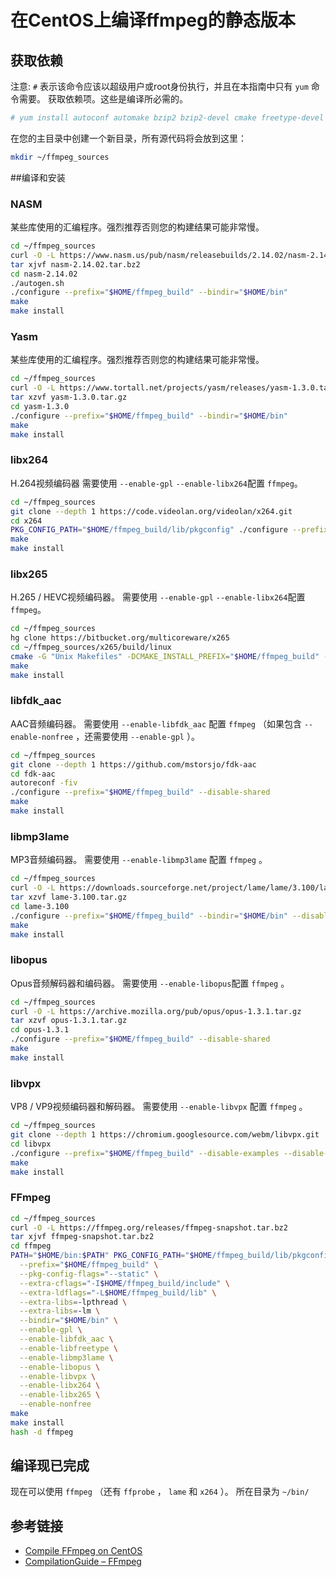 # 在CentOS上编译ffmpeg的静态版本

## 获取依赖
注意: `#` 表示该命令应该以超级用户或root身份执行，并且在本指南中只有 `yum` 命令需要。
获取依赖项。这些是编译所必需的。
```bash
# yum install autoconf automake bzip2 bzip2-devel cmake freetype-devel gcc gcc-c++ git libtool make mercurial pkgconfig zlib-devel
```
在您的主目录中创建一个新目录，所有源代码将会放到这里：
```bash
mkdir ~/ffmpeg_sources
```

##编译和安装
### NASM
某些库使用的汇编程序。强烈推荐否则您的构建结果可能非常慢。
```bash
cd ~/ffmpeg_sources
curl -O -L https://www.nasm.us/pub/nasm/releasebuilds/2.14.02/nasm-2.14.02.tar.bz2
tar xjvf nasm-2.14.02.tar.bz2
cd nasm-2.14.02
./autogen.sh
./configure --prefix="$HOME/ffmpeg_build" --bindir="$HOME/bin"
make
make install
```
### Yasm
某些库使用的汇编程序。强烈推荐否则您的构建结果可能非常慢。
```bash
cd ~/ffmpeg_sources
curl -O -L https://www.tortall.net/projects/yasm/releases/yasm-1.3.0.tar.gz
tar xzvf yasm-1.3.0.tar.gz
cd yasm-1.3.0
./configure --prefix="$HOME/ffmpeg_build" --bindir="$HOME/bin"
make
make install
```
### libx264
H.264视频编码器
需要使用 `--enable-gpl` `--enable-libx264`配置 `ffmpeg`。
```bash
cd ~/ffmpeg_sources
git clone --depth 1 https://code.videolan.org/videolan/x264.git
cd x264
PKG_CONFIG_PATH="$HOME/ffmpeg_build/lib/pkgconfig" ./configure --prefix="$HOME/ffmpeg_build" --bindir="$HOME/bin" --enable-static
make
make install
```
### libx265
H.265 / HEVC视频编码器。
需要使用 `--enable-gpl` `--enable-libx264`配置 `ffmpeg`。
```bash
cd ~/ffmpeg_sources
hg clone https://bitbucket.org/multicoreware/x265
cd ~/ffmpeg_sources/x265/build/linux
cmake -G "Unix Makefiles" -DCMAKE_INSTALL_PREFIX="$HOME/ffmpeg_build" -DENABLE_SHARED:bool=off ../../source
make
make install
```
### libfdk_aac
AAC音频编码器。
需要使用 `--enable-libfdk_aac` 配置 `ffmpeg` （如果包含 `--enable-nonfree` ，还需要使用 `--enable-gpl` ）。
```bash
cd ~/ffmpeg_sources
git clone --depth 1 https://github.com/mstorsjo/fdk-aac
cd fdk-aac
autoreconf -fiv
./configure --prefix="$HOME/ffmpeg_build" --disable-shared
make
make install
```
### libmp3lame
MP3音频编码器。
需要使用 `--enable-libmp3lame` 配置 `ffmpeg` 。
```bash
cd ~/ffmpeg_sources
curl -O -L https://downloads.sourceforge.net/project/lame/lame/3.100/lame-3.100.tar.gz
tar xzvf lame-3.100.tar.gz
cd lame-3.100
./configure --prefix="$HOME/ffmpeg_build" --bindir="$HOME/bin" --disable-shared --enable-nasm
make
make install
```
### libopus
Opus音频解码器和编码器。
需要使用 `--enable-libopus`配置 `ffmpeg` 。
```bash
cd ~/ffmpeg_sources
curl -O -L https://archive.mozilla.org/pub/opus/opus-1.3.1.tar.gz
tar xzvf opus-1.3.1.tar.gz
cd opus-1.3.1
./configure --prefix="$HOME/ffmpeg_build" --disable-shared
make
make install
```
### libvpx
VP8 / VP9视频编码器和解码器。
需要使用 `--enable-libvpx` 配置 `ffmpeg` 。
```bash
cd ~/ffmpeg_sources
git clone --depth 1 https://chromium.googlesource.com/webm/libvpx.git
cd libvpx
./configure --prefix="$HOME/ffmpeg_build" --disable-examples --disable-unit-tests --enable-vp9-highbitdepth --as=yasm
make
make install
```
### FFmpeg
```bash
cd ~/ffmpeg_sources
curl -O -L https://ffmpeg.org/releases/ffmpeg-snapshot.tar.bz2
tar xjvf ffmpeg-snapshot.tar.bz2
cd ffmpeg
PATH="$HOME/bin:$PATH" PKG_CONFIG_PATH="$HOME/ffmpeg_build/lib/pkgconfig" ./configure \
  --prefix="$HOME/ffmpeg_build" \
  --pkg-config-flags="--static" \
  --extra-cflags="-I$HOME/ffmpeg_build/include" \
  --extra-ldflags="-L$HOME/ffmpeg_build/lib" \
  --extra-libs=-lpthread \
  --extra-libs=-lm \
  --bindir="$HOME/bin" \
  --enable-gpl \
  --enable-libfdk_aac \
  --enable-libfreetype \
  --enable-libmp3lame \
  --enable-libopus \
  --enable-libvpx \
  --enable-libx264 \
  --enable-libx265 \
  --enable-nonfree
make
make install
hash -d ffmpeg
```
## 编译现已完成
现在可以使用 `ffmpeg` （还有 `ffprobe` ， `lame` 和 `x264` ）。 所在目录为 `~/bin/`

## 参考链接
- [Compile FFmpeg on CentOS](https://trac.ffmpeg.org/wiki/CompilationGuide/Centos)
- [CompilationGuide – FFmpeg](https://trac.ffmpeg.org/wiki/CompilationGuide)
